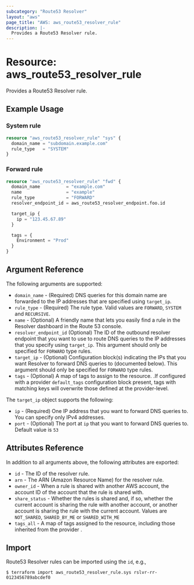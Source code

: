 ```yaml
---
subcategory: "Route53 Resolver"
layout: "aws"
page_title: "AWS: aws_route53_resolver_rule"
description: |-
  Provides a Route53 Resolver rule.
---
```


# Resource: aws_route53_resolver_rule

Provides a Route53 Resolver rule.

## Example Usage

### System rule

```terraform
resource "aws_route53_resolver_rule" "sys" {
  domain_name = "subdomain.example.com"
  rule_type   = "SYSTEM"
}
```

### Forward rule

```terraform
resource "aws_route53_resolver_rule" "fwd" {
  domain_name          = "example.com"
  name                 = "example"
  rule_type            = "FORWARD"
  resolver_endpoint_id = aws_route53_resolver_endpoint.foo.id

  target_ip {
    ip = "123.45.67.89"
  }

  tags = {
    Environment = "Prod"
  }
}
```

## Argument Reference

The following arguments are supported:

* `domain_name` - (Required) DNS queries for this domain name are forwarded to the IP addresses that are specified using `target_ip`.
* `rule_type` - (Required) The rule type. Valid values are `FORWARD`, `SYSTEM` and `RECURSIVE`.
* `name` - (Optional) A friendly name that lets you easily find a rule in the Resolver dashboard in the Route 53 console.
* `resolver_endpoint_id` (Optional) The ID of the outbound resolver endpoint that you want to use to route DNS queries to the IP addresses that you specify using `target_ip`.
This argument should only be specified for `FORWARD` type rules.
* `target_ip` - (Optional) Configuration block(s) indicating the IPs that you want Resolver to forward DNS queries to (documented below).
This argument should only be specified for `FORWARD` type rules.
* `tags` - (Optional) A map of tags to assign to the resource. .If configured with a provider `default_tags` configuration block present, tags with matching keys will overwrite those defined at the provider-level.

The `target_ip` object supports the following:

* `ip` - (Required) One IP address that you want to forward DNS queries to. You can specify only IPv4 addresses.
* `port` - (Optional) The port at `ip` that you want to forward DNS queries to. Default value is `53`

## Attributes Reference

In addition to all arguments above, the following attributes are exported:

* `id` - The ID of the resolver rule.
* `arn` - The ARN (Amazon Resource Name) for the resolver rule.
* `owner_id` - When a rule is shared with another AWS account, the account ID of the account that the rule is shared with.
* `share_status` - Whether the rules is shared and, if so, whether the current account is sharing the rule with another account, or another account is sharing the rule with the current account.
Values are `NOT_SHARED`, `SHARED_BY_ME` or `SHARED_WITH_ME`
* `tags_all` - A map of tags assigned to the resource, including those inherited from the provider .

## Import

Route53 Resolver rules can be imported using the `id`, e.g.,

```
$ terraform import aws_route53_resolver_rule.sys rslvr-rr-0123456789abcdef0
```
